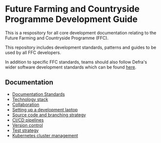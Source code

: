 # Future Farming and Countryside Programme Development Guide
This is a respository for all core development documentation relating to the Future Farming and Countryside Programme (FFC).

This repository includes development standards, patterns and guides to be used by all FFC developers.

In addition to specific FFC standards, teams should also follow Defra's wider software development standards which can be found [here](https://github.com/DEFRA/software-development-standards/).

## Documentation
- [Documentation Standards](docs/documentation-standards.md)
- [Technology stack](docs/technology-stack.md)
- [Collaboration](docs/collaboration.md)
- [Setting up a development laptop](docs/developer-laptop-setup/index.md)
- [Source code and branching strategy](docs/source-code.md)
- [CI/CD pipelines](docs/cicd/index.md)
- [Version control](docs/version-control.md)
- [Test strategy](docs/test-strategy.md)
- [Kubernetes cluster management](docs/kubernetes-cluster-management/index.md)

